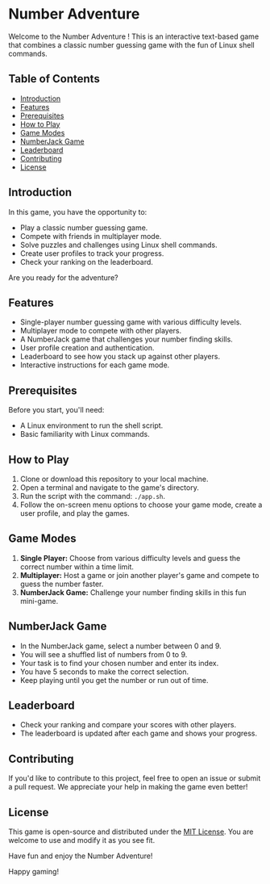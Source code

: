 # Number Adventure

Welcome to the Number Adventure ! This is an interactive text-based game that combines a classic number guessing game with the fun of Linux shell commands.

## Table of Contents

- [Introduction](#introduction)
- [Features](#features)
- [Prerequisites](#prerequisites)
- [How to Play](#how-to-play)
- [Game Modes](#game-modes)
- [NumberJack Game](#numberjack-game)
- [Leaderboard](#leaderboard)
- [Contributing](#contributing)
- [License](#license)

## Introduction

In this game, you have the opportunity to:

- Play a classic number guessing game.
- Compete with friends in multiplayer mode.
- Solve puzzles and challenges using Linux shell commands.
- Create user profiles to track your progress.
- Check your ranking on the leaderboard.

Are you ready for the adventure?

## Features

- Single-player number guessing game with various difficulty levels.
- Multiplayer mode to compete with other players.
- A NumberJack game that challenges your number finding skills.
- User profile creation and authentication.
- Leaderboard to see how you stack up against other players.
- Interactive instructions for each game mode.

## Prerequisites

Before you start, you'll need:

- A Linux environment to run the shell script.
- Basic familiarity with Linux commands.

## How to Play

1. Clone or download this repository to your local machine.
2. Open a terminal and navigate to the game's directory.
3. Run the script with the command: `./app.sh`.
4. Follow the on-screen menu options to choose your game mode, create a user profile, and play the games.

## Game Modes

1. **Single Player:** Choose from various difficulty levels and guess the correct number within a time limit.
2. **Multiplayer:** Host a game or join another player's game and compete to guess the number faster.
3. **NumberJack Game:** Challenge your number finding skills in this fun mini-game.

## NumberJack Game

- In the NumberJack game, select a number between 0 and 9.
- You will see a shuffled list of numbers from 0 to 9.
- Your task is to find your chosen number and enter its index.
- You have 5 seconds to make the correct selection.
- Keep playing until you get the number or run out of time.

## Leaderboard

- Check your ranking and compare your scores with other players.
- The leaderboard is updated after each game and shows your progress.

## Contributing

If you'd like to contribute to this project, feel free to open an issue or submit a pull request. We appreciate your help in making the game even better!

## License

This game is open-source and distributed under the [MIT License](LICENSE). You are welcome to use and modify it as you see fit.

Have fun and enjoy the Number Adventure!

Happy gaming!
